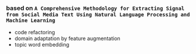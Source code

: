 ### based on `A Comprehensive Methodology for Extracting Signal from Social Media Text Using Natural Language Processing and Machine Learning`  
- code refactoring  
- domain adaptation by feature augmentation  
- topic word embedding  
